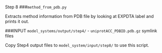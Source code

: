  Step 8
###`method_from_pdb.py`

Extracts method information from PDB file by looking at EXPDTA label and prints it out.

###INPUT
`model_systems/output/step4/` - `uniprotACC_PDBID.pdb.gz` symlink files

Copy Step4 output files to `model_system/input/step8/` to use this script.

